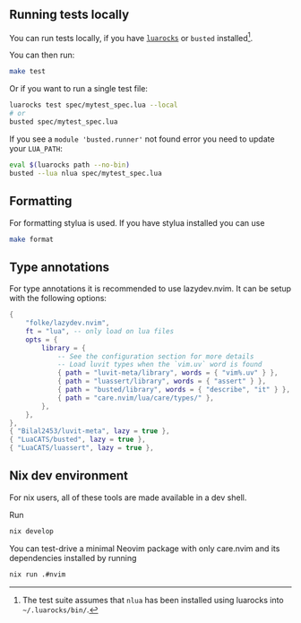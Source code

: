 ## Running tests locally

You can run tests locally,
if you have [`luarocks`](https://luarocks.org/) or `busted` installed[^1].

[^1]: The test suite assumes that `nlua` has been installed
      using luarocks into `~/.luarocks/bin/`.

You can then run:

```bash
make test
```

Or if you want to run a single test file:

```bash
luarocks test spec/mytest_spec.lua --local
# or
busted spec/mytest_spec.lua
```

If you see a `module 'busted.runner'` not found error you need to update your `LUA_PATH`:

```bash
eval $(luarocks path --no-bin)
busted --lua nlua spec/mytest_spec.lua
```

## Formatting
For formatting stylua is used.
If you have stylua installed you can use
```bash
make format
```

## Type annotations
For type annotations it is recommended to use lazydev.nvim.
It can be setup with the following options:
```lua
{
    "folke/lazydev.nvim",
    ft = "lua", -- only load on lua files
    opts = {
        library = {
            -- See the configuration section for more details
            -- Load luvit types when the `vim.uv` word is found
            { path = "luvit-meta/library", words = { "vim%.uv" } },
            { path = "luassert/library", words = { "assert" } },
            { path = "busted/library", words = { "describe", "it" } },
            { path = "care.nvim/lua/care/types/" },
        },
    },
},
{ "Bilal2453/luvit-meta", lazy = true },
{ "LuaCATS/busted", lazy = true },
{ "LuaCATS/luassert", lazy = true },
```

## Nix dev environment

For nix users, all of these tools are made available in a dev shell.

Run
```bash
nix develop
```

You can test-drive a minimal Neovim package with only care.nvim and its dependencies
installed by running
```bash
nix run .#nvim
```
